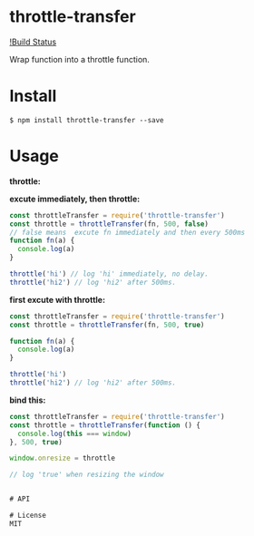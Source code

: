 # throttle-transfer

  [!Build Status](https://github.com/slwzero/throttle-transfer)

Wrap function into a throttle function.

# Install
```
$ npm install throttle-transfer --save
```

# Usage

**throttle:**

**excute immediately, then throttle:**
```js
const throttleTransfer = require('throttle-transfer')
const throttle = throttleTransfer(fn, 500, false) 
// false means  excute fn immediately and then every 500ms
function fn(a) {
  console.log(a)
}

throttle('hi') // log 'hi' immediately, no delay.
throttle('hi2') // log 'hi2' after 500ms.
```
**first excute with throttle:**
```js
const throttleTransfer = require('throttle-transfer')
const throttle = throttleTransfer(fn, 500, true)

function fn(a) {
  console.log(a)
}

throttle('hi') 
throttle('hi2') // log 'hi2' after 500ms.
```

**bind this:**
```js
const throttleTransfer = require('throttle-transfer')
const throttle = throttleTransfer(function () {
  console.log(this === window)
}, 500, true)

window.onresize = throttle

// log 'true' when resizing the window


# API

# License
MIT 